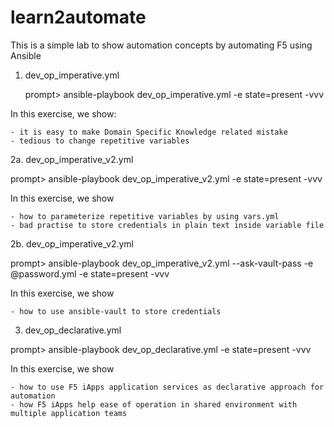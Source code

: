 # learn2automate

This is a simple lab to show automation concepts by automating F5 using Ansible

1. dev_op_imperative.yml

      prompt> ansible-playbook dev_op_imperative.yml -e state=present -vvv

  In this exercise, we show:
  
    - it is easy to make Domain Specific Knowledge related mistake
    - tedious to change repetitive variables
  
2a. dev_op_imperative_v2.yml

  prompt> ansible-playbook dev_op_imperative_v2.yml -e state=present -vvv

  In this exercise, we show
  
    - how to parameterize repetitive variables by using vars.yml
    - bad practise to store credentials in plain text inside variable file
    
 
 2b. dev_op_imperative_v2.yml
 
  prompt> ansible-playbook dev_op_imperative_v2.yml --ask-vault-pass -e @password.yml -e state=present -vvv
  
  In this exercise, we show
  
    - how to use ansible-vault to store credentials
 
 3. dev_op_declarative.yml
 
 prompt> ansible-playbook dev_op_declarative.yml -e state=present -vvv
 
  In this exercise, we show
  
    - how to use F5 iApps application services as declarative approach for automation
    - how F5 iApps help ease of operation in shared environment with multiple application teams
